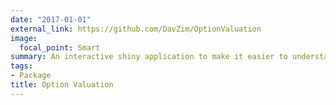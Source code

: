 ```yaml
---
date: "2017-01-01"
external_link: https://github.com/DavZim/OptionValuation
image: 
  focal_point: Smart
summary: An interactive shiny application to make it easier to understand financial options
tags:
- Package
title: Option Valuation
---
```

